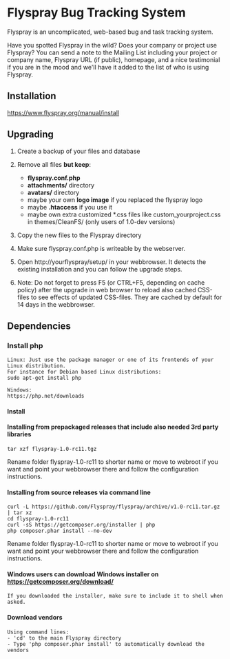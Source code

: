 # Flyspray Bug Tracking System

Flyspray is an uncomplicated, web-based bug and task tracking system.

Have you spotted Flyspray in the wild? Does your company or project use Flyspray?
You can send a note to the Mailing List including your project or company name, Flyspray URL (if public),
homepage, and a nice testimonial if you are in the mood and we'll have it added to the list of who is using Flyspray.

## Installation
https://www.flyspray.org/manual/install

## Upgrading
1. Create a backup of your files and database
2. Remove all files **but keep**:
   - **flyspray.conf.php**
   - **attachments/** directory
   - **avatars/** directory
   - maybe your own **logo image** if you replaced the flyspray logo
   - maybe **.htaccess** if you use it 
   - maybe own extra customized *.css files like custom_yourproject.css in themes/CleanFS/  (only users of 1.0-dev versions)
3. Copy the new files to the Flyspray directory
4. Make sure flyspray.conf.php is writeable by the webserver.
5. Open http://yourflyspray/setup/ in your webbrowser. It detects the existing installation and you can follow the upgrade steps.

6. Note: Do not forget to press F5 (or CTRL+F5, depending on cache policy) after the upgrade in web browser to reload also cached CSS-files to see effects of updated CSS-files. They are cached by default for 14 days in the webbrowser.

## Dependencies

### Install php
    Linux: Just use the package manager or one of its frontends of your Linux distribution.
    For instance for Debian based Linux distributions:
    sudo apt-get install php
    
    Windows:
    https://php.net/downloads

#### Install

#### Installing from prepackaged releases that include also needed 3rd party libraries

    tar xzf flyspray-1.0-rc11.tgz

Rename folder flyspray-1.0-rc11 to shorter name or move to webroot if you want and point your webbrowser there and follow the configuration instructions.

#### Installing from source releases via command line

    curl -L https://github.com/Flyspray/flyspray/archive/v1.0-rc11.tar.gz | tar xz
    cd flyspray-1.0-rc11
    curl -sS https://getcomposer.org/installer | php
    php composer.phar install --no-dev
    
Rename folder flyspray-1.0-rc11 to shorter name or move to webroot if you want and point your webbrowser there and follow the configuration instructions.

#### Windows users can download Windows installer on https://getcomposer.org/download/
    If you downloaded the installer, make sure to include it to shell when asked.

#### Download vendors
    Using command lines:
    - 'cd' to the main Flyspray directory
    - Type 'php composer.phar install' to automatically download the vendors
